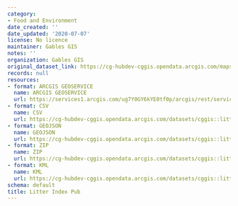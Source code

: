 ```yaml
---
category:
- Food and Environment
date_created: ''
date_updated: '2020-07-07'
license: No licence
maintainer: Gables GIS
notes: ''
organization: Gables GIS
original_dataset_link: https://cg-hubdev-cggis.opendata.arcgis.com/maps/cggis::litter-index-pub
records: null
resources:
- format: ARCGIS GEOSERVICE
  name: ARCGIS GEOSERVICE
  url: https://services1.arcgis.com/ug7Y0GY6kYE0tf0p/arcgis/rest/services/Litter_Index_Pub/FeatureServer/0
- format: CSV
  name: CSV
  url: https://cg-hubdev-cggis.opendata.arcgis.com/datasets/cggis::litter-index-pub.csv?outSR=%7B%22latestWkid%22%3A3857%2C%22wkid%22%3A102100%7D
- format: GEOJSON
  name: GEOJSON
  url: https://cg-hubdev-cggis.opendata.arcgis.com/datasets/cggis::litter-index-pub.geojson?outSR=%7B%22latestWkid%22%3A3857%2C%22wkid%22%3A102100%7D
- format: ZIP
  name: ZIP
  url: https://cg-hubdev-cggis.opendata.arcgis.com/datasets/cggis::litter-index-pub.zip?outSR=%7B%22latestWkid%22%3A3857%2C%22wkid%22%3A102100%7D
- format: KML
  name: KML
  url: https://cg-hubdev-cggis.opendata.arcgis.com/datasets/cggis::litter-index-pub.kml?outSR=%7B%22latestWkid%22%3A3857%2C%22wkid%22%3A102100%7D
schema: default
title: Litter Index Pub
---
```

